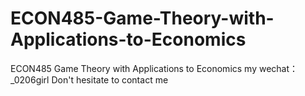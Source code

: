 # ECON485-Game-Theory-with-Applications-to-Economics
ECON485 Game Theory with Applications to Economics my wechat：_0206girl Don't hesitate to contact me
